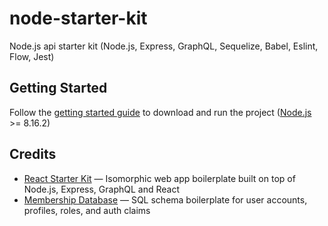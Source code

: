 # node-starter-kit

Node.js api starter kit (Node.js, Express, GraphQL, Sequelize, Babel, Eslint, Flow, Jest)

## Getting Started

Follow the [getting started guide](./docs/getting-started.md) to download and run the project
([Node.js](https://nodejs.org/) >= 8.16.2)

## Credits

- [React Starter Kit](https://github.com/kriasoft/react-starter-kit) — Isomorphic web app boilerplate built on top of Node.js, Express, GraphQL and React
- [Membership Database](https://github.com/membership/membership.db) — SQL schema boilerplate for user accounts, profiles, roles, and auth claims
